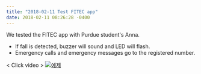```yaml
---
title: "2018-02-11 Test FITEC app"
date: 2018-02-11 08:26:28 -0400
---
```


We tested the FITEC app with Purdue student's Anna.

- If fall is detected, buzzer will sound and LED will flash.
- Emergency calls and emergency messages go to the registered number.

< Click video >
[![예제](http://img.youtube.com/vi/0icVyLgrguU/0.jpg)](https://youtu.be/0icVyLgrguU?t=0s)
